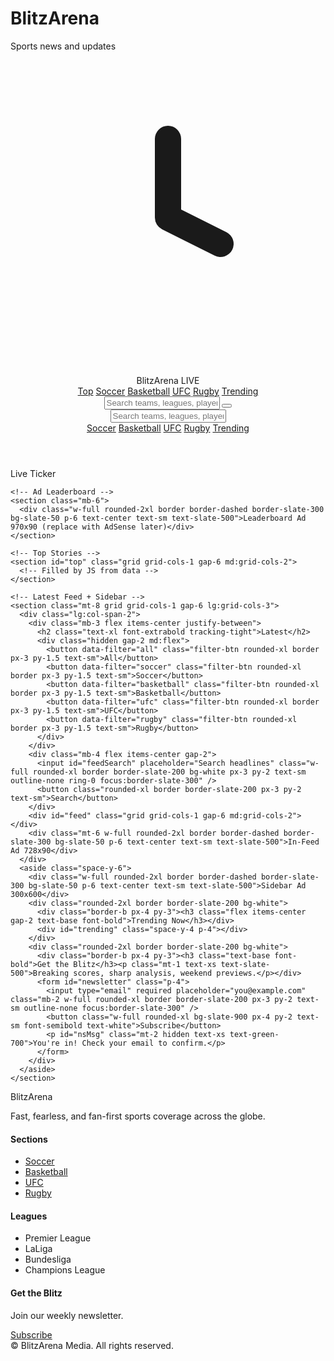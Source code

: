 # BlitzArena
Sports news and updates 
<!doctype html>
<html lang="en">
<head>
  <meta charset="utf-8" />
  <meta name="viewport" content="width=device-width, initial-scale=1" />
  <title>BlitzArena — Sports News & Live Updates</title>
  <meta name="description" content="BlitzArena: Fast, fearless, fan-first sports coverage. Soccer, Basketball, UFC, Rugby, Premier League, LaLiga, Bundesliga." />
  <link rel="preconnect" href="https://fonts.googleapis.com">
  <link rel="preconnect" href="https://fonts.gstatic.com" crossorigin>
  <link href="https://fonts.googleapis.com/css2?family=Inter:wght@400;500;600;700;800&display=swap" rel="stylesheet">
  <!-- Tailwind via CDN (no build tools needed) -->
  <script src="https://cdn.tailwindcss.com"></script>
  <script>
    tailwind.config = {
      theme: {
        extend: {
          fontFamily: { sans: ['Inter', 'ui-sans-serif', 'system-ui'] },
          colors: {
            brand: {
              DEFAULT: '#111827',
            }
          }
        }
      }
    }
  </script>
  <!-- Lucide icons -->
  <script type="module" src="https://unpkg.com/lucide@latest/dist/umd/lucide.js"></script>
  <style>
    /* Smooth scrolling */
    html { scroll-behavior: smooth; }
    /* Hide scrollbar in ticker */
    .no-scrollbar::-webkit-scrollbar { display: none; }
    .no-scrollbar { -ms-overflow-style: none; scrollbar-width: none; }
  </style>
</head>
<body class="bg-gradient-to-b from-white to-slate-50 text-slate-900 font-sans">
  <!-- Header -->
  <header class="sticky top-0 z-50 border-b border-slate-200 bg-white/90 backdrop-blur">
    <div class="mx-auto flex max-w-7xl items-center justify-between gap-4 px-4 py-3">
      <div class="flex items-center gap-3">
        <svg xmlns="http://www.w3.org/2000/svg" class="h-6 w-6" fill="none" viewBox="0 0 24 24" stroke="currentColor"><path stroke-linecap="round" stroke-linejoin="round" stroke-width="2" d="M12 6v6l4 2"/></svg>
        <span class="text-xl font-extrabold tracking-tight">BlitzArena</span>
        <span class="hidden rounded-full bg-slate-900 px-2 py-0.5 text-xs font-semibold text-white sm:inline">LIVE</span>
      </div>
      <nav class="hidden items-center gap-6 md:flex">
        <a href="#top" class="text-sm font-medium text-slate-700 hover:text-black">Top</a>
        <a href="#soccer" class="text-sm font-medium text-slate-700 hover:text-black">Soccer</a>
        <a href="#basketball" class="text-sm font-medium text-slate-700 hover:text-black">Basketball</a>
        <a href="#ufc" class="text-sm font-medium text-slate-700 hover:text-black">UFC</a>
        <a href="#rugby" class="text-sm font-medium text-slate-700 hover:text-black">Rugby</a>
        <a href="#trending" class="text-sm font-medium text-slate-700 hover:text-black">Trending</a>
      </nav>
      <div class="flex items-center gap-2">
        <input id="search" placeholder="Search teams, leagues, players" class="hidden w-60 rounded-xl border border-slate-200 bg-white px-3 py-2 text-sm outline-none ring-0 focus:border-slate-300 md:block" />
        <button id="mobileMenuBtn" class="inline-flex h-9 w-9 items-center justify-center rounded-xl border border-slate-200 md:hidden">
          <svg id="menuIcon" xmlns="http://www.w3.org/2000/svg" class="h-5 w-5" fill="none" viewBox="0 0 24 24" stroke="currentColor"><path stroke-linecap="round" stroke-linejoin="round" stroke-width="2" d="M4 6h16M4 12h16M4 18h16"/></svg>
        </button>
      </div>
    </div>
    <!-- Mobile nav -->
    <div id="mobileNav" class="hidden border-t border-slate-200 bg-white px-4 py-3 md:hidden">
      <div class="mb-3 flex items-center gap-2">
        <input id="msearch" placeholder="Search teams, leagues, players" class="w-full rounded-xl border border-slate-200 bg-white px-3 py-2 text-sm outline-none ring-0 focus:border-slate-300" />
      </div>
      <div class="flex flex-wrap gap-2">
        <a href="#soccer" class="rounded-xl border border-slate-200 px-3 py-1.5 text-sm">Soccer</a>
        <a href="#basketball" class="rounded-xl border border-slate-200 px-3 py-1.5 text-sm">Basketball</a>
        <a href="#ufc" class="rounded-xl border border-slate-200 px-3 py-1.5 text-sm">UFC</a>
        <a href="#rugby" class="rounded-xl border border-slate-200 px-3 py-1.5 text-sm">Rugby</a>
        <a href="#trending" class="rounded-xl border border-slate-200 px-3 py-1.5 text-sm">Trending</a>
      </div>
    </div>
  </header>

  <!-- Main -->
  <main class="mx-auto max-w-7xl px-4 pb-16 pt-6">
    <!-- Ticker -->
    <section class="mb-6">
      <div class="w-full overflow-hidden rounded-2xl bg-black text-white">
        <div class="flex items-center gap-2 px-4 py-2">
          <span class="text-sm font-semibold">Live Ticker</span>
        </div>
        <div class="relative flex whitespace-nowrap py-2">
          <div id="ticker" class="no-scrollbar flex gap-8 px-4 animate-[marquee_22s_linear_infinite] will-change-transform"></div>
        </div>
      </div>
    </section>

    <!-- Ad Leaderboard -->
    <section class="mb-6">
      <div class="w-full rounded-2xl border border-dashed border-slate-300 bg-slate-50 p-6 text-center text-sm text-slate-500">Leaderboard Ad 970x90 (replace with AdSense later)</div>
    </section>

    <!-- Top Stories -->
    <section id="top" class="grid grid-cols-1 gap-6 md:grid-cols-2">
      <!-- Filled by JS from data -->
    </section>

    <!-- Latest Feed + Sidebar -->
    <section class="mt-8 grid grid-cols-1 gap-6 lg:grid-cols-3">
      <div class="lg:col-span-2">
        <div class="mb-3 flex items-center justify-between">
          <h2 class="text-xl font-extrabold tracking-tight">Latest</h2>
          <div class="hidden gap-2 md:flex">
            <button data-filter="all" class="filter-btn rounded-xl border px-3 py-1.5 text-sm">All</button>
            <button data-filter="soccer" class="filter-btn rounded-xl border px-3 py-1.5 text-sm">Soccer</button>
            <button data-filter="basketball" class="filter-btn rounded-xl border px-3 py-1.5 text-sm">Basketball</button>
            <button data-filter="ufc" class="filter-btn rounded-xl border px-3 py-1.5 text-sm">UFC</button>
            <button data-filter="rugby" class="filter-btn rounded-xl border px-3 py-1.5 text-sm">Rugby</button>
          </div>
        </div>
        <div class="mb-4 flex items-center gap-2">
          <input id="feedSearch" placeholder="Search headlines" class="w-full rounded-xl border border-slate-200 bg-white px-3 py-2 text-sm outline-none ring-0 focus:border-slate-300" />
          <button class="rounded-xl border border-slate-200 px-3 py-2 text-sm">Search</button>
        </div>
        <div id="feed" class="grid grid-cols-1 gap-6 md:grid-cols-2"></div>
        <div class="mt-6 w-full rounded-2xl border border-dashed border-slate-300 bg-slate-50 p-6 text-center text-sm text-slate-500">In-Feed Ad 728x90</div>
      </div>
      <aside class="space-y-6">
        <div class="w-full rounded-2xl border border-dashed border-slate-300 bg-slate-50 p-6 text-center text-sm text-slate-500">Sidebar Ad 300x600</div>
        <div class="rounded-2xl border border-slate-200 bg-white">
          <div class="border-b px-4 py-3"><h3 class="flex items-center gap-2 text-base font-bold">Trending Now</h3></div>
          <div id="trending" class="space-y-4 p-4"></div>
        </div>
        <div class="rounded-2xl border border-slate-200 bg-white">
          <div class="border-b px-4 py-3"><h3 class="text-base font-bold">Get the Blitz</h3><p class="mt-1 text-xs text-slate-500">Breaking scores, sharp analysis, weekend previews.</p></div>
          <form id="newsletter" class="p-4">
            <input type="email" required placeholder="you@example.com" class="mb-2 w-full rounded-xl border border-slate-200 px-3 py-2 text-sm outline-none focus:border-slate-300" />
            <button class="w-full rounded-xl bg-slate-900 px-4 py-2 text-sm font-semibold text-white">Subscribe</button>
            <p id="nsMsg" class="mt-2 hidden text-xs text-green-700">You're in! Check your email to confirm.</p>
          </form>
        </div>
      </aside>
    </section>
  </main>

  <!-- Footer -->
  <footer class="mt-16 border-t bg-white">
    <div class="mx-auto grid max-w-7xl grid-cols-1 gap-8 px-4 py-10 md:grid-cols-4">
      <div>
        <div class="flex items-center gap-2">
          <span class="text-lg font-bold">BlitzArena</span>
        </div>
        <p class="mt-2 text-sm text-slate-600">Fast, fearless, and fan-first sports coverage across the globe.</p>
      </div>
      <div>
        <h4 class="font-semibold">Sections</h4>
        <ul class="mt-2 space-y-2 text-sm text-slate-700">
          <li><a href="#soccer" class="hover:underline">Soccer</a></li>
          <li><a href="#basketball" class="hover:underline">Basketball</a></li>
          <li><a href="#ufc" class="hover:underline">UFC</a></li>
          <li><a href="#rugby" class="hover:underline">Rugby</a></li>
        </ul>
      </div>
      <div>
        <h4 class="font-semibold">Leagues</h4>
        <ul class="mt-2 space-y-2 text-sm text-slate-700">
          <li>Premier League</li>
          <li>LaLiga</li>
          <li>Bundesliga</li>
          <li>Champions League</li>
        </ul>
      </div>
      <div>
        <h4 class="font-semibold">Get the Blitz</h4>
        <p class="text-sm text-slate-600">Join our weekly newsletter.</p>
        <a href="#newsletter" class="mt-2 inline-block rounded-xl bg-slate-900 px-4 py-2 text-sm font-semibold text-white">Subscribe</a>
      </div>
    </div>
    <div class="border-t py-4 text-center text-xs text-slate-500">© <span id="year"></span> BlitzArena Media. All rights reserved.</div>
  </footer>

  <!-- Data & Scripts -->
  <script>
    // Mock ticker entries
    const TICKER = [
      { tag: 'FT', text: 'EPL: City 2–1 United' },
      { tag: 'FT', text: 'NBA: Bulls 104–98 Kings' },
      { tag: 'LIVE', text: 'UFC: Main Card starting soon' },
      { tag: 'FT', text: 'URC: Sharks 17–14 Stormers' },
      { tag: 'FT', text: 'LaLiga: Barça 3–0 Sevilla' },
      { tag: 'FT', text: 'Bundesliga: Dortmund 2–2 Leverkusen' },
    ];

    // Mock articles (extend any time)
    const ARTICLES = [
      {
        id: 1,
        title: 'Last-Minute Stunner Seals Derby Thriller',
        dek: 'An injury-time rocket flips the table and sets social feeds ablaze.',
        cat: 'soccer',
        league: 'premier-league',
        author: 'By Staff',
        time: '3m ago',
        img: 'https://images.unsplash.com/photo-1522770179533-24471fcdba45?q=80&w=1600&auto=format&fit=crop',
        featured: true,
        trend: 87,
      },
      {
        id: 2,
        title: 'Rising Rookie Drops Career-High — Team Surges Late',
        dek: 'The arena erupts as a first-year phenom rewrites the script.',
        cat: 'basketball',
        league: 'nba',
        author: 'By J. Dlamini',
        time: '18m ago',
        img: 'https://images.unsplash.com/photo-1517649763962-0c623066013b?q=80&w=1600&auto=format&fit=crop',
        featured: true,
        trend: 73,
      },
      {
        id: 3,
        title: 'Captain’s Ton Lights Up Night Session',
        dek: 'Clinical stroke play and ice-cool leadership in a statement win.',
        cat: 'rugby',
        league: 'urc',
        author: 'By Sports Desk',
        time: '32m ago',
        img: 'https://images.unsplash.com/photo-1521417531039-25c71c139b37?q=80&w=1600&auto=format&fit=crop',
        featured: false,
        trend: 64,
      },
      {
        id: 4,
        title: 'Powerhouse Pack Dominates Breakdown',
        dek: 'Ruthless rucks and surgical set-pieces decide a bruising contest.',
        cat: 'rugby',
        league: 'rugby-championship',
        author: 'By L. van Wyk',
        time: '54m ago',
        img: 'https://images.unsplash.com/photo-1521417531039-25c71c139b37?q=80&w=1600&auto=format&fit=crop',
        featured: false,
        trend: 51,
      },
      {
        id: 5,
        title: 'Underdog Sweep Sends Shockwaves Through Bracket',
        dek: 'Seed-busting drama as a dark horse runs the table.',
        cat: 'ufc',
        league: 'ufc',
        author: 'By M. Khumalo',
        time: '1h ago',
        img: 'https://images.unsplash.com/photo-1511512578047-dfb367046420?q=80&w=1600&auto=format&fit=crop',
        featured: false,
        trend: 44,
      },
      {
        id: 6,
        title: 'LaLiga Title Race Tightens After Shock Away Win',
        dek: 'Table shaken as underdogs steal points on the road.',
        cat: 'soccer',
        league: 'laliga',
        author: 'By Staff',
        time: '2h ago',
        img: 'https://images.unsplash.com/photo-1518081461904-9d8f136351c1?q=80&w=1600&auto=format&fit=crop',
        featured: false,
        trend: 58,
      },
      {
        id: 7,
        title: 'Bundesliga New Boy Nets Brace on Debut',
        dek: 'Dream start lights up Saturday slate.',
        cat: 'soccer',
        league: 'bundesliga',
        author: 'By T. Müller',
        time: '3h ago',
        img: 'https://images.unsplash.com/photo-1521412644187-c49fa049e84d?q=80&w=1600&auto=format&fit=crop',
        featured: false,
        trend: 62,
      },
    ];

    // Helpers
    const $ = (sel) => document.querySelector(sel);
    const $$ = (sel) => Array.from(document.querySelectorAll(sel));

    // Render ticker
    function renderTicker() {
      const el = $('#ticker');
      el.innerHTML = '';
      TICKER.concat(TICKER).forEach((t) => {
        const item = document.createElement('div');
        item.className = 'flex items-center gap-3 text-sm';
        const badge = document.createElement('span');
        badge.className = 'rounded bg-white/10 px-2 py-0.5 text-white';
        badge.textContent = t.tag;
        const text = document.createElement('span');
        text.textContent = t.text;
        item.appendChild(badge);
        item.appendChild(text);
        el.appendChild(item);
      });
    }

    // Render cards
    function articleCard(a) {
      return `
        <div class="overflow-hidden rounded-2xl border border-slate-200 bg-white shadow-sm transition hover:shadow-lg">
          <div class="relative h-44 w-full overflow-hidden">
            <img src="${a.img}" alt="${a.title}" class="h-full w-full object-cover" />
            <div class="absolute left-3 top-3 flex items-center gap-2">
              <span class="rounded bg-black/70 px-2 py-0.5 text-xs font-semibold text-white capitalize">${a.cat}</span>
              ${a.featured ? '<span class="rounded bg-white/90 px-2 py-0.5 text-xs font-semibold text-black">Featured</span>' : ''}
            </div>
          </div>
          <div class="p-4">
            <h3 class="line-clamp-2 text-lg font-semibold leading-snug">${a.title}</h3>
            <p class="mt-1 line-clamp-2 text-sm text-slate-600">${a.dek}</p>
            <div class="mt-3 flex items-center justify-between text-xs text-slate-500">
              <span>${a.time}</span>
              <span>${a.author}</span>
            </div>
          </div>
        </div>`;
    }

    function renderTop() {
      const top = ARTICLES.filter(a => a.featured);
      $('#top').innerHTML = top.map(articleCard).join('');
    }

    function renderFeed(filter = 'all', q = '') {
      let list = ARTICLES.slice();
      if (filter !== 'all') list = list.filter(a => a.cat === filter);
      if (q) {
        const qq = q.toLowerCase();
        list = list.filter(a => a.title.toLowerCase().includes(qq) || a.dek.toLowerCase().includes(qq));
      }
      $('#feed').innerHTML = list.map(articleCard).join('');
    }

    function renderTrending() {
      const list = ARTICLES.slice().sort((a,b) => b.trend - a.trend).slice(0,5);
      $('#trending').innerHTML = list.map((a,i) => `
        <div class="flex items-center gap-3">
          <div class="flex h-8 w-8 items-center justify-center rounded-full bg-slate-100 text-sm font-bold">${i+1}</div>
          <div>
            <div class="line-clamp-2 text-sm font-semibold leading-snug">${a.title}</div>
            <div class="text-xs text-slate-500 capitalize">${a.cat} • ${a.time}</div>
          </div>
        </div>`).join('');
    }

    // Interactions
    function wireUp() {
      // Mobile menu
      const mbtn = $('#mobileMenuBtn');
      const mnav = $('#mobileNav');
      mbtn.addEventListener('click', () => mnav.classList.toggle('hidden'));

      // Filters
      $$('.filter-btn').forEach(btn => {
        btn.addEventListener('click', () => {
          $$('.filter-btn').forEach(b => b.classList.remove('bg-slate-900','text-white'));
          btn.classList.add('bg-slate-900','text-white');
          renderFeed(btn.dataset.filter, $('#feedSearch').value);
        });
      });

      // Search boxes sync
      const search = $('#search');
      const msearch = $('#msearch');
      const feedSearch = $('#feedSearch');
      [search, msearch, feedSearch].forEach(input => {
        if (!input) return;
        input.addEventListener('input', (e) => {
          const v = e.target.value;
          if (input !== search && search) search.value = v;
          if (input !== msearch && msearch) msearch.value = v;
          if (input !== feedSearch && feedSearch) feedSearch.value = v;
          renderFeed(document.querySelector('.filter-btn.bg-slate-900')?.dataset.filter || 'all', v);
        });
      });

      // Newsletter (fake submit)
      $('#newsletter').addEventListener('submit', (e) => {
        e.preventDefault();
        document.getElementById('nsMsg').classList.remove('hidden');
        e.target.reset();
      });

      // Footer year
      document.getElementById('year').textContent = new Date().getFullYear();
    }

    // Init
    renderTicker();
    renderTop();
    renderFeed('all','');
    renderTrending();
    wireUp();
  </script>

  <!-- Simple marquee animation -->
  <style>
    @keyframes marquee { from { transform: translateX(0); } to { transform: translateX(-50%); } }
  </style>
</body>
</html>
